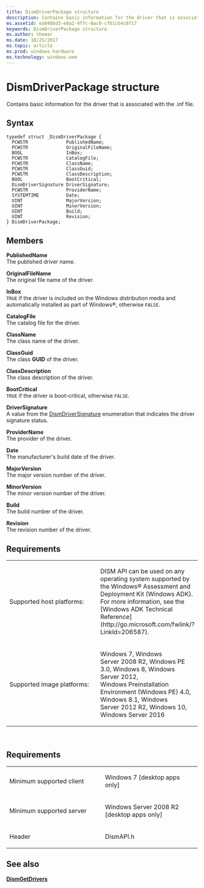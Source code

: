```yaml
---
title: DismDriverPackage structure
description: Contains basic information for the driver that is associated with the .inf file.
ms.assetid: ea048bd3-e0a2-4ffc-8ac0-cf61cb4c8f17
keywords: DismDriverPackage structure
ms.author: themar
ms.date: 10/25/2017
ms.topic: article
ms.prod: windows-hardware
ms.technology: windows-oem
---
```


# DismDriverPackage structure


Contains basic information for the driver that is associated with the .inf file.

Syntax
---

```ManagedCPlusPlus
typedef struct _DismDriverPackage {
  PCWSTR              PublishedName;
  PCWSTR              OriginalFileName;
  BOOL                InBox;
  PCWSTR              CatalogFile;
  PCWSTR              ClassName;
  PCWSTR              ClassGuid;
  PCWSTR              ClassDescription;
  BOOL                BootCritical;
  DismDriverSignature DriverSignature;
  PCWSTR              ProviderName;
  SYSTEMTIME          Date;
  UINT                MajorVersion;
  UINT                MinorVersion;
  UINT                Build;
  UINT                Revision;
} DismDriverPackage;
```

Members
----

**PublishedName**  
The published driver name.

**OriginalFileName**  
The original file name of the driver.

**InBox**  
`TRUE` if the driver is included on the Windows distribution media and automatically installed as part of Windows®, otherwise `FALSE`.

**CatalogFile**  
The catalog file for the driver.

**ClassName**  
The class name of the driver.

**ClassGuid**  
The class **GUID** of the driver.

**ClassDescription**  
The class description of the driver.

**BootCritical**  
`TRUE` if the driver is boot-critical, otherwise `FALSE`.

**DriverSignature**  
A value from the [DismDriverSignature](dismdriversignature-enumeration.md) enumeration that indicates the driver signature status.

**ProviderName**  
The provider of the driver.

**Date**  
The manufacturer's build date of the driver.

**MajorVersion**  
The major version number of the driver.

**MinorVersion**  
The minor version number of the driver.

**Build**  
The build number of the driver.

**Revision**  
The revision number of the driver.

## <span id="Requirements"></span><span id="requirements"></span><span id="REQUIREMENTS"></span>Requirements


<table>
<colgroup>
<col width="50%" />
<col width="50%" />
</colgroup>
<tbody>
<tr class="odd">
<td><p>Supported host platforms:</p></td>
<td><p>DISM API can be used on any operating system supported by the Windows® Assessment and Deployment Kit (Windows ADK). For more information, see the [Windows ADK Technical Reference](http://go.microsoft.com/fwlink/?LinkId=206587).</p></td>
</tr>
<tr class="even">
<td><p>Supported image platforms:</p></td>
<td><p>Windows 7, Windows Server 2008 R2, Windows PE 3.0, Windows 8, Windows Server 2012, Windows Preinstallation Environment (Windows PE) 4.0, Windows 8.1, Windows Server 2012 R2, Windows 10, Windows Server 2016</p></td>
</tr>
</tbody>
</table>

 

Requirements
---------

<table>
<colgroup>
<col width="50%" />
<col width="50%" />
</colgroup>
<tbody>
<tr class="odd">
<td><p>Minimum supported client</p></td>
<td><p>Windows 7 [desktop apps only]</p></td>
</tr>
<tr class="even">
<td><p>Minimum supported server</p></td>
<td><p>Windows Server 2008 R2 [desktop apps only]</p></td>
</tr>
<tr class="odd">
<td><p>Header</p></td>
<td>DismAPI.h</td>
</tr>
</tbody>
</table>

## <span id="see_also"></span>See also


[**DismGetDrivers**](dismgetdrivers-function.md)

 

 




